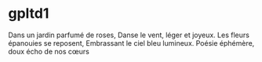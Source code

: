# gpltd1
Dans un jardin parfumé de roses,
Danse le vent, léger et joyeux.
Les fleurs épanouies se reposent,
Embrassant le ciel bleu lumineux.
Poésie éphémère, doux écho de nos cœurs